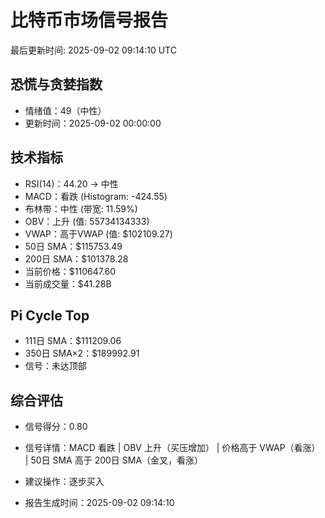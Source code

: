 # 比特币市场信号报告

最后更新时间: 2025-09-02 09:14:10 UTC

## 恐慌与贪婪指数
- 情绪值：49（中性）
- 更新时间：2025-09-02 00:00:00

## 技术指标
- RSI(14)：44.20 → 中性
- MACD：看跌 (Histogram: -424.55)
- 布林带：中性 (带宽: 11.59%)
- OBV：上升 (值: 55734134333)
- VWAP：高于VWAP (值: $102109.27)
- 50日 SMA：$115753.49
- 200日 SMA：$101378.28
- 当前价格：$110647.60
- 当前成交量：$41.28B

## Pi Cycle Top
- 111日 SMA：$111209.06
- 350日 SMA×2：$189992.91
- 信号：未达顶部

## 综合评估
- 信号得分：0.80
- 信号详情：MACD 看跌 | OBV 上升（买压增加） | 价格高于 VWAP（看涨） | 50日 SMA 高于 200日 SMA（金叉，看涨）
- 建议操作：逐步买入

- 报告生成时间：2025-09-02 09:14:10